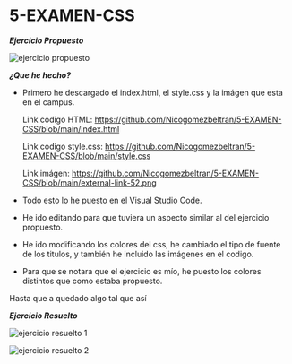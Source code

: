 # 5-EXAMEN-CSS
***Ejercicio Propuesto***

![ejercicio propuesto](https://user-images.githubusercontent.com/73166385/110806236-24d17c00-8282-11eb-8b0b-eb5b5bb2a965.PNG)

***¿Que he hecho?***
* Primero he descargado el index.html, el style.css y la imágen que esta en el campus.
  
  Link codigo HTML: https://github.com/Nicogomezbeltran/5-EXAMEN-CSS/blob/main/index.html
 
  Link codigo style.css: https://github.com/Nicogomezbeltran/5-EXAMEN-CSS/blob/main/style.css
  
  Link imágen: https://github.com/Nicogomezbeltran/5-EXAMEN-CSS/blob/main/external-link-52.png
  
  
* Todo esto lo he puesto en el Visual Studio Code.


* He ido editando para que tuviera un aspecto similar al del ejercicio propuesto.

* He ido modificando los colores del css, he cambiado el tipo de fuente de los titulos, y también he incluido las imágenes en el codigo.

* Para que se notara que el ejercicio es mío, he puesto los colores distintos que como estaba propuesto.


Hasta que a quedado algo tal que así

***Ejercicio Resuelto***

![ejercicio resuelto 1](https://user-images.githubusercontent.com/73166385/110808364-33b92e00-8284-11eb-9294-ff011b2674de.PNG)

![ejercicio resuelto 2](https://user-images.githubusercontent.com/73166385/110808371-34ea5b00-8284-11eb-9adb-4b2e10ba595c.PNG)




